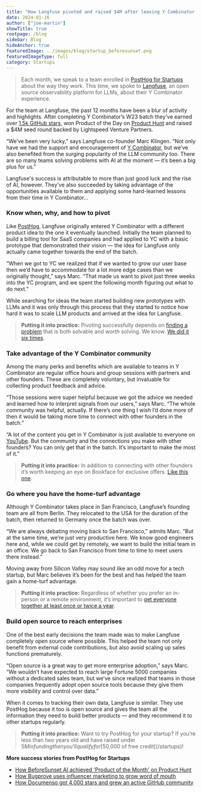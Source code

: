 ```yaml
---
title: "How Langfuse pivoted and raised $4M after leaving Y Combinator "
date: 2024-01-16
author: ["joe-martin"]
showTitle: true
rootpage: /blog
sidebar: Blog
hideAnchor: true
featuredImage: ../images/blog/startup_beforesunset.png
featuredImageType: full
category: Startups
---
```


> Each month, we speak to a team enrolled in [PostHog for Startups](/startups) about the way they work. This time, we spoke to [Langfuse](https://langfuse.com/), an open source observability platform for LLMs, about their Y Combinator experience.  

For the team at Langfuse, the past 12 months have been a blur of activity and highlights. After completing Y Combinator’s W23 batch they’ve earned over [1.5k GitHub stars](https://github.com/langfuse/langfuse/), won Product of the Day on [Product Hunt](https://www.producthunt.com/products/langfuse#langfuse) and raised a $4M seed round backed by Lightspeed Venture Partners. 

“We’ve been very lucky,” says Langfuse co-founder Marc Klingen. “Not only have we had the support and encouragement of [Y Combinator](/customers/ycombinator), but we’ve also benefited from the surging popularity of the LLM community too. There are so many teams solving problems with AI at the moment — it’s been a big plus for us.”

Langfuse's success is attributable to more than just good luck and the rise of AI, however. They’ve also succeeded by taking advantage of the opportunities available to them and applying some hard-learned lessons from their time in Y Combinator...

### Know when, why, and how to pivot

Like [PostHog](/handbook/story), Langfuse originally entered Y Combinator with a different product idea to the one it eventually launched. Initially the team planned to build a billing tool for SaaS companies and had applied to YC with a basic prototype that demonstrated their vision — the idea for Langfuse only actually came together towards the end of the batch. 

“When we got to YC we realized that if we wanted to grow our user base then we’d have to accommodate for a lot more edge cases than we originally thought,” says Marc. “That made us want to pivot just three weeks into the YC program, and we spent the following month figuring out what to do next.” 

While searching for ideas the team started building new prototypes with LLMs and it was only through this process that they started to notice how hard it was to scale LLM products and arrived at the idea for Langfuse. 

> **Putting it into practice:** Pivoting successfully depends on [finding a problem](/founders/product-market-fit-game#level-1---find-a-significant-problem-to-work-on) that is both solvable and _worth_ solving. We know. [We did it six times](founders/story-about-pivots). 

### Take advantage of the Y Combinator community

Among the many perks and benefits which are available to teams in Y Combinator are regular office hours and group sessions with partners and other founders. These are completely voluntary, but invaluable for collecting product feedback and advice. 

“Those sessions were super helpful because we got the advice we needed and learned how to interpret signals from our users,” says Marc. “The whole community was helpful, actually. If there’s one thing I wish I’d done more of then it would be taking more time to connect with other founders in the batch.”

“A lot of the content you get in Y Combinator is just available to everyone on [YouTube](https://www.youtube.com/@ycombinator). But the community and the connections you make with other founders? You can only get that in the batch. It’s important to make the most of it.”

> **Putting it into practice:** In addition to connecting with other founders it’s worth keeping an eye on Bookface for exclusive offers. [Like this one](/yc-onboarding).

### Go where you have the home-turf advantage

Although Y Combinator takes place in San Francisco, Langfuse’s founding team are all from Berlin. They relocated to the USA for the duration of the batch, then returned to Germany once the batch was over.

“We are always debating moving back to San Francisco,” admits Marc. “But at the same time, we’re just very productive here. We know good engineers here and, while we could get by remotely, we want to build the initial team in an office. We go back to San Francisco from time to time to meet users there instead.” 

Moving away from Silicon Valley may sound like an odd move for a tech startup, but Marc believes it’s been for the best and has helped the team gain a home-turf advantage. 

> **Putting it into practice:** Regardless of whether you prefer an in-person or a remote environment, it’s important to [get everyone together at least once or twice a year](/handbook/company/offsites).

### Build open source to reach enterprises

One of the best early decisions the team made was to make Langfuse completely open source where possible. This helped the team not only benefit from external code contributions, but also avoid scaling up sales functions prematurely. 

“Open source is a great way to get more enterprise adoption,” says Marc. “We wouldn’t have expected to reach large Fortune 5000 companies without a dedicated sales team, but we’ve since realized that teams in those companies frequently adopt open source tools because they give them more visibility and control over data.”

When it comes to tracking their own data, Langfuse is similar. They use PostHog because it too is open source and gives the team all the information they need to build better products — and they recommend it to other startups regularly.

> **Putting it into practice:** Want to try PostHog for your startup? If you’re less than two years old and have raised under $5M in funding then you’ll qualify for [$50,000 of free credit[(/startups)!

**More success stories from PostHog for Startups**
- [How BeforeSunset AI achieved 'Product of the Month' on Product Hunt](/spotlight/startup-before-sunset-ai)
- [How Bugprove uses influencer marketing to grow word of mouth](/spotlight/startup-bugprove)
- [How Documenso got 4,000 stars and grew an active GitHub community](/spotlight/startup-documenso)